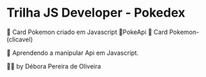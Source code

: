 # Trilha JS Developer - Pokedex

📍 Card Pokemon criado em Javascript
📍PokeApi
📍 Card Pokemon- (clicavel)

📝 Aprendendo a manipular Api em Javascript.

👩‍💻 by Débora Pereira de Oliveira


